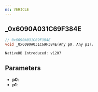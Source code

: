 ```yaml
---
ns: VEHICLE
---
```

## _0x6090A031C69F384E

```c
// 0x6090A031C69F384E
void _0x6090A031C69F384E(Any p0, Any p1);
```

```
NativeDB Introduced: v1207
```

## Parameters
* **p0**:
* **p1**:
